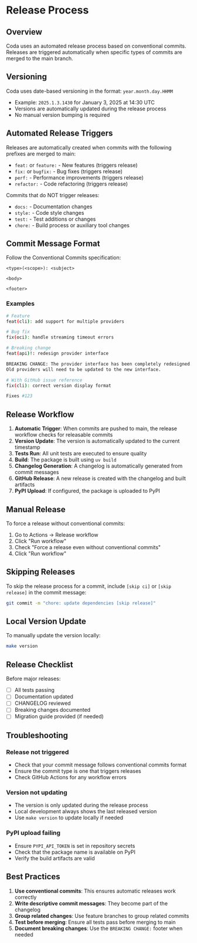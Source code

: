 # Release Process

## Overview

Coda uses an automated release process based on conventional commits. Releases are triggered automatically when specific types of commits are merged to the main branch.

## Versioning

Coda uses date-based versioning in the format: `year.month.day.HHMM`
- Example: `2025.1.3.1430` for January 3, 2025 at 14:30 UTC
- Versions are automatically updated during the release process
- No manual version bumping is required

## Automated Release Triggers

Releases are automatically created when commits with the following prefixes are merged to main:

- `feat:` or `feature:` - New features (triggers release)
- `fix:` or `bugfix:` - Bug fixes (triggers release)
- `perf:` - Performance improvements (triggers release)
- `refactor:` - Code refactoring (triggers release)

Commits that do NOT trigger releases:
- `docs:` - Documentation changes
- `style:` - Code style changes
- `test:` - Test additions or changes
- `chore:` - Build process or auxiliary tool changes

## Commit Message Format

Follow the Conventional Commits specification:

```
<type>(<scope>): <subject>

<body>

<footer>
```

### Examples

```bash
# Feature
feat(cli): add support for multiple providers

# Bug fix
fix(oci): handle streaming timeout errors

# Breaking change
feat(api)!: redesign provider interface

BREAKING CHANGE: The provider interface has been completely redesigned.
Old providers will need to be updated to the new interface.

# With GitHub issue reference
fix(cli): correct version display format

Fixes #123
```

## Release Workflow

1. **Automatic Trigger**: When commits are pushed to main, the release workflow checks for releasable commits
2. **Version Update**: The version is automatically updated to the current timestamp
3. **Tests Run**: All unit tests are executed to ensure quality
4. **Build**: The package is built using `uv build`
5. **Changelog Generation**: A changelog is automatically generated from commit messages
6. **GitHub Release**: A new release is created with the changelog and built artifacts
7. **PyPI Upload**: If configured, the package is uploaded to PyPI

## Manual Release

To force a release without conventional commits:

1. Go to Actions → Release workflow
2. Click "Run workflow"
3. Check "Force a release even without conventional commits"
4. Click "Run workflow"

## Skipping Releases

To skip the release process for a commit, include `[skip ci]` or `[skip release]` in the commit message:

```bash
git commit -m "chore: update dependencies [skip release]"
```

## Local Version Update

To manually update the version locally:

```bash
make version
```

## Release Checklist

Before major releases:

- [ ] All tests passing
- [ ] Documentation updated
- [ ] CHANGELOG reviewed
- [ ] Breaking changes documented
- [ ] Migration guide provided (if needed)

## Troubleshooting

### Release not triggered
- Check that your commit message follows conventional commits format
- Ensure the commit type is one that triggers releases
- Check GitHub Actions for any workflow errors

### Version not updating
- The version is only updated during the release process
- Local development always shows the last released version
- Use `make version` to update locally if needed

### PyPI upload failing
- Ensure `PYPI_API_TOKEN` is set in repository secrets
- Check that the package name is available on PyPI
- Verify the build artifacts are valid

## Best Practices

1. **Use conventional commits**: This ensures automatic releases work correctly
2. **Write descriptive commit messages**: They become part of the changelog
3. **Group related changes**: Use feature branches to group related commits
4. **Test before merging**: Ensure all tests pass before merging to main
5. **Document breaking changes**: Use the `BREAKING CHANGE:` footer when needed